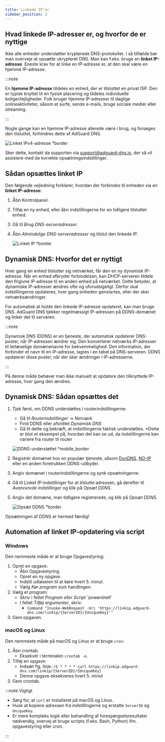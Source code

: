 ```yaml
---
title: Linkede IP'er
sidebar_position: 3
---
```


## Hvad linkede IP-adresser er, og hvorfor de er nyttige

Ikke alle enheder understøtter krypterede DNS-protokoller. I så tilfælde bør man overveje at opsætte ukrypteret DNS. Man kan f.eks. bruge en **linket IP-adresse**. Eneste krav for at linke en IP-adresse er, at den skal være en hjemme IP-adresse.

:::note

En **hjemme IP-adresse** tildeles en enhed, der er tilsluttet en privat ISP. Den er typisk knyttet til en fysisk placering og tildeles individuelle boliger/lejligheder. Folk bruger hjemme IP-adresser til daglige onlineaktiviteter, såsom at surfe, sende e-mails, bruge sociale medier eller streaming.

:::

Nogle gange kan en hjemme IP-adresse allerede være i brug, og forsøges den tilsluttet, forhindres dette af AdGuard DNS.

![Linket IPv4-adresse \*border](https://cdn.adtidy.org/content/kb/dns/private/new_dns/connect/linked.png)

Sker dette, kontakt da supporten via [support@adguard-dns.io](mailto:support@adguard-dns.io), der så vil assistere med de korrekte opsætningsindstillinger.

## Sådan opsættes linket IP

Den følgende vejledning forklarer, hvordan der forbindes til enheden via en **linket IP-adresse**:

1. Åbn Kontrolpanel.
2. Tilføj en ny enhed, eller åbn indstillingerne for en tidligere tilsluttet enhed.
3. Gå til _Brug DNS-serveradresser_.
4. Åbn _Almindelige DNS-serveradresser_ og tilslut den linkede IP.

    ![Linket IP \*border](https://cdn.adtidy.org/content/kb/dns/private/new_dns/connect/linked_step4.png)

## Dynamisk DNS: Hvorfor det er nyttigt

Hver gang en enhed tilslutter sig netværket, får den en ny dynamisk IP-adresse. Når en enhed afbryder forbindelsen, kan DHCP-serveren tildele den frigivne IP-adresse til en anden enhed på netværket. Dette betyder, at dynamiske IP-adresser ændres ofte og uforudsigeligt. Derfor skal indstillingerne opdateres, hver gang enheden genstartes, eller der sker netværksændringer.

For automatisk at holde den linkede IP-adresse opdateret, kan man bruge DNS. AdGuard DNS tjekker regelmæssigt IP-adressen på DDNS-domænet og linker det til serveren.

:::note

Dynamisk DNS (DDNS) er en tjeneste, der automatisk opdaterer DNS-poster, når IP-adressen ændrer sig. Den konverterer netværks IP-adresser til letlæselige domænenavne for bekvemmelighed. Den information, der forbinder et navn til en IP-adresse, lagres i en tabel på DNS-serveren. DDNS opdaterer disse poster, når der sker ændringer i IP-adresserne.

:::

På denne måde behøver man ikke manuelt at opdatere den tilknyttede IP-adresse, hver gang den ændres.

## Dynamisk DNS: Sådan opsættes det

1. Tjek først, om DDNS understøttes i routerindstillingerne:

    - Gå til _Routerindstillinger_ → _Netværk_
    - Find DDNS eller afsnittet _Dynamisk DNS_
    - Gå til dette og bekræft, at indstillingerne faktisk understøttes. \*Dette er blot et eksempel på, hvordan det kan se ud, da indstillingerne kan variere fra router til router

    ![DDNS-understøttet \*mobile_border](https://cdn.adtidy.org/content/kb/dns/private/new_dns/connect/dynamic_dns.png)

2. Registrér domænet hos en populær tjeneste, såsom [DynDNS](https://dyn.com/remote-access/), [NO-IP](https://www.noip.com/) eller en anden foretrukken DDNS-udbyder.

3. Angiv domænet i routerindstillingerne og synk opsætningerne.

4. Gå til Linket IP-indstillinger for at tilslutte adressen, gå derefter til _Avancerede indstillinger_ og klik på _Opsæt DDNS_.

5. Angiv det domæne, man tidligere registrerede, og klik på _Opsæt DDNS_.

    ![Opsæt DDNS \*border](https://cdn.adtidy.org/content/kb/dns/private/new_dns/connect/dns_supported.png)

Opsætningen af DDNS er hermed færdig!

## Automation af linket IP-opdatering via script

### Windows

Den nemmeste måde er at bruge Opgavestyring:

1. Opret en opgave:
    - Åbn Opgavestyring.
    - Opret en ny opgave.
    - Indstil udløseren til at køre hvert 5. minut.
    - Vælg _Kør program_ som handlingen.
2. Vælg et program:
    - Skriv i feltet _Program eller Script_ \`powershell'
    - I feltet _Tilføj argumenter_, skriv:
        - `Command "Invoke-WebRequest -Uri 'https://linkip.adguard-dns.com/linkip/{ServerID}/{UniqueKey}'"`
3. Gem opgaven.

### macOS og Linux

Den nemmeste måde på macOS og Linux er at bruge `cron`:

1. Åbn crontab:
    - Eksekvér i terminalen `crontab -e`.
2. Tilføj en opgave:
    - Indsæt flg. linje:
        `/5 * * * * curl https://linkip.adguard-dns.com/linkip/{ServerID}/{UniqueKey}`
    - Denne opgave eksekveres hvert 5. minut
3. Gem crontab.

:::note Vigtigt

- Sørg for, at `curl` er installeret på macOS og Linux.
- Husk at kopiere adressen fra indstillingerne og erstatte `ServerID` og `UniqueKey`.
- Er mere kompleks logik eller behandling af forespørgselsresultater nødvendig, overvej at bruge scripts (f.eks. Bash, Python) ifm. opgavestyring eller cron.

:::
